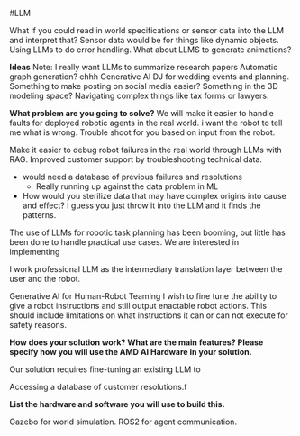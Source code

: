 
#LLM 

What if you could read in world specifications or sensor data into the LLM and interpret that? 
Sensor data would be for things like dynamic objects. 
Using LLMs to do error handling. 
What about LLMS to generate animations? 

**Ideas**
Note: I really want LLMs to summarize research papers
Automatic graph generation? ehhh 
Generative AI DJ for wedding events and planning. 
Something to make posting on social media easier? 
Something in the 3D modeling space? 
Navigating complex things like tax forms or lawyers. 

**What problem are you going to solve?**
We will make it easier to handle faults for deployed robotic agents in the real world. 
i want the robot to tell me what is wrong. 
Trouble shoot for you based on input from the robot. 

Make it easier to debug robot failures in the real world through LLMs with RAG. Improved customer support by troubleshooting technical data. 
- would need a database of previous failures and resolutions 
	- Really running up against the data problem in ML
- How would you sterilize data that may have complex origins into cause and effect? I guess you just throw it into the LLM and it finds the patterns. 
  

The use of LLMs for robotic task planning has been booming, but little has been done to handle practical use cases. We are interested in implementing 

I work professional
LLM as the intermediary translation layer between the user and the robot. 


Generative AI for Human-Robot Teaming
I wish to fine tune the ability to give a robot instructions and still output enactable robot actions. This should include limitations on what instructions it can or can not execute for safety reasons. 

**How does your solution work? What are the main features? Please specify how you will use the AMD AI Hardware in your solution.**

Our solution requires fine-tuning an existing LLM to 
  
Accessing a database of customer resolutions.f 

**List the hardware and software you will use to build this.**

Gazebo for world simulation.
ROS2 for agent communication.
